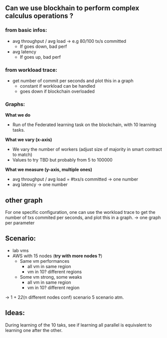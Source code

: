 ## Can we use blockhain to perform complex calculus operations ?

### from basic infos:
- avg throughput / avg load -> e.g 80/100 tx/s committed
  - If goes down, bad perf
- avg latency
  - If goes up, bad perf

### from workload trace:

- get number of commit per seconds and plot this in a graph
    - constant if workload can be handled
    - goes down if blockchain overloaded


### Graphs:

**What we do**

- Run of the Federated learning task on the blockchain, with 10 learning tasks.

**What we vary (x-axis)**

- We vary the number of workers (adjust size of majority in smart contract to match)
- Values to try TBD but probably from 5 to 100000

**What we measure (y-axis, multiple ones)**

- avg throughput / avg load = #txs/s committed -> one number
- avg latency -> one number

## other graph

For one specific configuration, one can use the workload trace to get the number of txs
commited per seconds, and plot this in a graph. -> one graph per parameter


## Scenario:
- lab vms
- AWS with 15 nodes (**try with more nodes ?**)
  - Same vm performances
    - all vm in same region
    - vm in 10? different regions
  - Some vm strong, some weaks
    - all vm in same region
    - vm in 10? different region

-> 1 + 2*2*(n different nodes conf) scenario
5 scenario atm.


## Ideas:

During learning of the 10 taks, see if learning all parallel is equivalent to learning one after the other.
